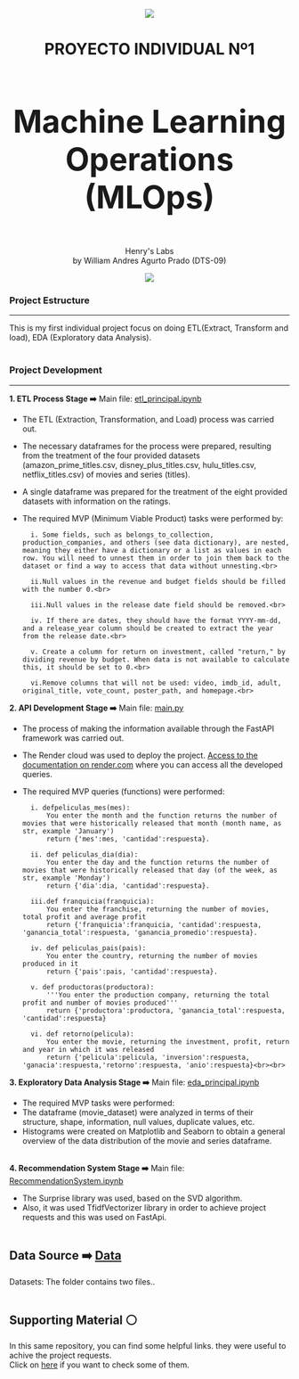 <div align="center">

![](https://camo.githubusercontent.com/35b81f213ddb0e019b3567f6982d740bb2d01ae5dd712a1537e09e826e940228/68747470733a2f2f643331757a386c77666d796e38672e636c6f756466726f6e742e6e65742f4173736574732f6c6f676f2d68656e72792d77686974652d6c672e706e67)

</div>
<center><h1><b> 
	PROYECTO INDIVIDUAL Nº1 <br>
<h1>Machine Learning Operations (MLOps)</h1> </b></h1></center><br>
	



<div align="center"> Henry's Labs <br>
	 by  William Andres Agurto Prado (DTS-09) </div>

<div align="center">

![](https://user-images.githubusercontent.com/67664604/217914153-1eb00e25-ac08-4dfa-aaf8-53c09038f082.png)

</div>

### **Project Estructure**

------------
This is my first individual project focus on doing ETL(Extract, Transform and load), EDA (Exploratory data Analysis).<br><br>

### **Project Development**

------------
**1. ETL Process Stage ➡️**
Main file: [etl_principal.ipynb](https://github.com/WilliamAgurto/PI_01/blob/main/ETL.ipynb)
- The ETL (Extraction, Transformation, and Load) process was carried out.
- The necessary dataframes for the process were prepared, resulting from the treatment of the four provided datasets (amazon_prime_titles.csv, disney_plus_titles.csv, hulu_titles.csv, netflix_titles.csv) of movies and series (titles).
- A single dataframe was prepared for the treatment of the eight provided datasets with information on the ratings.
- The required MVP (Minimum Viable Product) tasks were performed by:<br>

		i. Some fields, such as belongs_to_collection, production_companies, and others (see data dictionary), are nested, meaning they either have a dictionary or a list as values in each row. You will need to unnest them in order to join them back to the dataset or find a way to access that data without unnesting.<br>

		ii.Null values in the revenue and budget fields should be filled with the number 0.<br>
	
		iii.Null values in the release date field should be removed.<br>
	
		iv. If there are dates, they should have the format YYYY-mm-dd, and a release_year column should be created to extract the year from the release date.<br>
	
		v. Create a column for return on investment, called "return," by dividing revenue by budget. When data is not available to calculate this, it should be set to 0.<br>
        
        vi.Remove columns that will not be used: video, imdb_id, adult, original_title, vote_count, poster_path, and homepage.<br>

**2. API Development Stage ➡️**
Main file: [main.py](https://github.com/WilliamAgurto/PI_01/blob/main/FirstApi/main.py)
- The process of making the information available through the FastAPI framework was carried out.
- The Render cloud was used to deploy the project.
[Access to the documentation on render.com](http://127.0.0.1:8000/docs#/default/return__return__movie__get) where you can access all the developed queries.

- The required MVP queries (functions) were performed:<br>

		i. defpeliculas_mes(mes):
            You enter the month and the function returns the number of movies that were historically released that month (month name, as str, example 'January')
            return {'mes':mes, 'cantidad':respuesta}.

        ii. def peliculas_dia(dia):
            You enter the day and the function returns the number of movies that were historically released that day (of the week, as str, example 'Monday')
            return {'dia':dia, 'cantidad':respuesta}.

        iii.def franquicia(franquicia):
            You enter the franchise, returning the number of movies, total profit and average profit
            return {'franquicia':franquicia, 'cantidad':respuesta, 'ganancia_total':respuesta, 'ganancia_promedio':respuesta}.

        iv. def peliculas_pais(pais):
            You enter the country, returning the number of movies produced in it
            return {'pais':pais, 'cantidad':respuesta}.

        v. def productoras(productora):
            '''You enter the production company, returning the total profit and number of movies produced'''
            return {'productora':productora, 'ganancia_total':respuesta, 'cantidad':respuesta}

        vi. def retorno(pelicula):
            You enter the movie, returning the investment, profit, return and year in which it was released
            return {'pelicula':pelicula, 'inversion':respuesta, 'ganacia':respuesta,'retorno':respuesta, 'anio':respuesta}<br><br>


**3. Exploratory Data Analysis Stage ➡️** Main file: [eda_principal.ipynb](https://github.com/WilliamAgurto/PI_01_ML_OPS/blob/master/EDA.ipynb)

- The required MVP tasks were performed:
- The dataframe (movie_dataset) were analyzed in terms of their structure, shape, information, null values, duplicate values, etc.
- Histograms were created on Matplotlib and Seaborn to obtain a general overview of the data distribution of the movie and series dataframe.<br><br>

**4. Recommendation System Stage ➡️**
Main file: [RecommendationSystem.ipynb](https://github.com/WilliamAgurto/PI_01/blob/main/RecomendationSystem.ipynb)
- The Surprise library was used, based on the SVD algorithm.
- Also, it was used TfidfVectorizer library in order to achieve project requests and this was used on FastApi.<br><br>

**Data Source  ➡️** [Data](https://github.com/WilliamAgurto/PI_01/tree/main/datasets)
------------

Datasets: The folder contains two files..<br><br>

**Supporting Material ⚪** 
------------

In this same repository, you can find some helpful links. they were useful to achive the project requests.<br>
Click on [here](https://github.com/WilliamAgurto/PI_01_ML_OPS/blob/master/SupportMaterial.md) if you want to check some of them.
